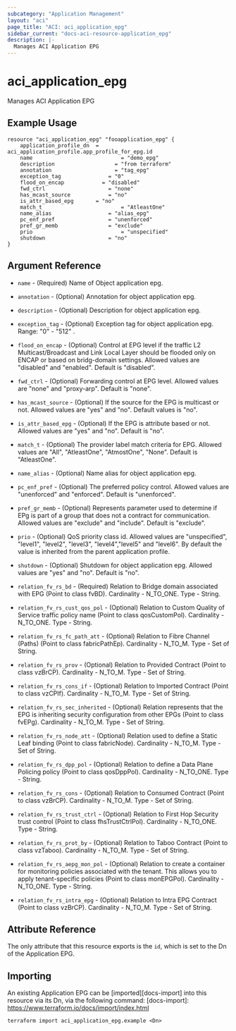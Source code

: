 ```yaml
---
subcategory: "Application Management"
layout: "aci"
page_title: "ACI: aci_application_epg"
sidebar_current: "docs-aci-resource-application_epg"
description: |-
  Manages ACI Application EPG
---
```


# aci_application_epg

Manages ACI Application EPG

## Example Usage

```hcl
resource "aci_application_epg" "fooapplication_epg" {
    application_profile_dn  = aci_application_profile.app_profile_for_epg.id
    name  					        = "demo_epg"
    description 			      = "from terraform"
    annotation  			      = "tag_epg"
    exception_tag 		    	= "0"
    flood_on_encap  	      = "disabled"
    fwd_ctrl  			      	= "none"
    has_mcast_source     		= "no"
    is_attr_based_epg     	= "no"
    match_t  				        = "AtleastOne"
    name_alias  		      	= "alias_epg"
    pc_enf_pref  		      	= "unenforced"
    pref_gr_memb  	    		= "exclude"
    prio  				        	= "unspecified"
    shutdown  		      		= "no"
}
```

## Argument Reference ##
* `name` - (Required) Name of Object application epg.
* `annotation` - (Optional) Annotation for object application epg.
* `description` - (Optional) Description for object application epg.
* `exception_tag` - (Optional) Exception tag for object application epg. Range: "0" - "512" .
* `flood_on_encap` - (Optional) Control at EPG level if the traffic L2 Multicast/Broadcast and Link Local Layer should be flooded only on ENCAP or based on bridg-domain settings. Allowed values are "disabled" and "enabled". Default is "disabled".
* `fwd_ctrl` - (Optional) Forwarding control at EPG level. Allowed values are "none" and "proxy-arp". Default is "none".
* `has_mcast_source` - (Optional) If the source for the EPG is multicast or not. Allowed values are "yes" and "no". Default values is "no".
* `is_attr_based_epg` - (Optional) If the EPG is attribute based or not. Allowed values are "yes" and "no". Default is "no".
* `match_t` - (Optional) The provider label match criteria for EPG. Allowed values are "All", "AtleastOne", "AtmostOne", "None". Default is "AtleastOne".
* `name_alias` - (Optional) Name alias for object application epg.
* `pc_enf_pref` - (Optional) The preferred policy control. Allowed values are "unenforced" and "enforced". Default is "unenforced".
* `pref_gr_memb` - (Optional) Represents parameter used to determine if EPg is part of a group that does not a contract for communication. Allowed values are "exclude" and "include". Default is "exclude".
* `prio` - (Optional) QoS priority class id. Allowed values are "unspecified", "level1", "level2", "level3", "level4","level5" and "level6". By default the value is inherited from the parent application profile.
* `shutdown` - (Optional) Shutdown for object application epg. Allowed values are "yes" and "no". Default is "no".

* `relation_fv_rs_bd` - (Required) Relation to Bridge domain associated with EPG (Point to class fvBD). Cardinality - N_TO_ONE. Type - String.

* `relation_fv_rs_cust_qos_pol` - (Optional) Relation to Custom Quality of Service traffic policy name (Point to class qosCustomPol). Cardinality - N_TO_ONE. Type - String.
<!-- tenant -> policies -> protocol -> Custom QoS -->

* `relation_fv_rs_fc_path_att` - (Optional) Relation to Fibre Channel (Paths) (Point to class fabricPathEp). Cardinality - N_TO_M. Type - Set of String.

* `relation_fv_rs_prov` - (Optional) Relation to Provided Contract (Point to class vzBrCP). Cardinality - N_TO_M. Type - Set of String.

* `relation_fv_rs_cons_if` - (Optional) Relation to Imported Contract (Point to class vzCPIf). Cardinality - N_TO_M. Type - Set of String.

* `relation_fv_rs_sec_inherited` - (Optional) Relation represents that the EPG is inheriting security configuration from other EPGs (Point to class fvEPg). Cardinality - N_TO_M. Type - Set of String.

* `relation_fv_rs_node_att` - (Optional) Relation used to define a Static Leaf binding (Point to class fabricNode). Cardinality - N_TO_M. Type - Set of String.
<!-- tenant -> Application Profile -> EPG ->Static Leaf -->

* `relation_fv_rs_dpp_pol` - (Optional) Relation to define a Data Plane Policing policy (Point to class qosDppPol). Cardinality - N_TO_ONE. Type - String.
<!-- tenant -> policies -> protocol -> Data Plane Policing -->

* `relation_fv_rs_cons` - (Optional) Relation to Consumed Contract (Point to class vzBrCP). Cardinality - N_TO_M. Type - Set of String.

* `relation_fv_rs_trust_ctrl` - (Optional) Relation to First Hop Security trust control (Point to class fhsTrustCtrlPol). Cardinality - N_TO_ONE. Type - String.
<!-- tenant -> policies -> protocol -> First Hop Security -->

* `relation_fv_rs_prot_by` - (Optional) Relation to Taboo Contract (Point to class vzTaboo). Cardinality - N_TO_M. Type - Set of String.

* `relation_fv_rs_aepg_mon_pol` - (Optional) Relation to create a container for monitoring policies associated with the tenant. This allows you to apply tenant-specific policies (Point to class monEPGPol). Cardinality - N_TO_ONE. Type - String.
<!-- tenant -> policies -> Monitoring -->

* `relation_fv_rs_intra_epg` - (Optional) Relation to Intra EPG Contract (Point to class vzBrCP). Cardinality - N_TO_M. Type - Set of String.


## Attribute Reference

The only attribute that this resource exports is the `id`, which is set to the
Dn of the Application EPG.

## Importing

An existing Application EPG can be [imported][docs-import] into this resource via its Dn, via the following command:
[docs-import]: https://www.terraform.io/docs/import/index.html

```
terraform import aci_application_epg.example <Dn>
```

